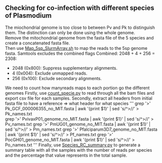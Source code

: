 ## Checking for co-infection with different species of Plasmodium

The miochondrial genome is too close to between Pv and Pk to distinguish them. The distinction can only be done using the whole genome. <br />
Remove the mitochondrial genome from the fasta file of the 5 species and create a concatenated fasta file. <br /> 
Then use [Map_5sp_SlurmArray.sh](https://github.com/Franck-Dumetz/Pv_Ethiopia/blob/main/Co-infection_multiplePlasmo/Map_5sp_SlurmArray.sh) to map the reads to the 5sp genome fasta. Samtools excludes the combined flags Combined: 2048 + 4 + 256 = 2308:
  - 2048 (0x800): Suppress supplementary alignments.
  - 4 (0x004): Exclude unmapped reads.
  - 256 (0x100): Exclude secondary alignments. <br />

We need to count how manyreads maps to each portion go the different genomes
Firstly, use [count_specie.py](https://github.com/Franck-Dumetz/Pv_Ethiopia/blob/main/Co-infection_multiplePlasmo/count_species.py) to read through all the bam files and export csv file for each samples.
Secondly, extract all headers from initial fasta file to have a reference => what header for what species
'''
grep '>' Pk_GCF_000006355_no_MIT.fasta | awk '{print $1}' | sed 's/^>//' > Pk_names.txt  
grep '>' PvivaxP01_genome_no_MIT.fasta | awk '{print $1}' | sed 's/^>//' > Pv_names.txt
grep '>' PmUG01_genome_no_MIT.fasta | awk '{print $1}' | sed 's/^>//' > Pm_names.txt
grep '>' Pfalciparum3D7_genome_no_MIT.fasta | awk '{print $1}' | sed 's/^>//' > Pf_names.txt
grep '>' PocGH01_genome_no_MIT.fasta | awk '{print $1}' | sed 's/^>//' > Po_names.txt
'''
Finally, use [Species_RC_summary.py](https://github.com/Franck-Dumetz/Pv_Ethiopia/blob/main/Co-infection_multiplePlasmo/Species_RC_summary.py) to generate a summary table with all the samples with the number of reads per species and the percentage that value represents in the total sample. <br />

